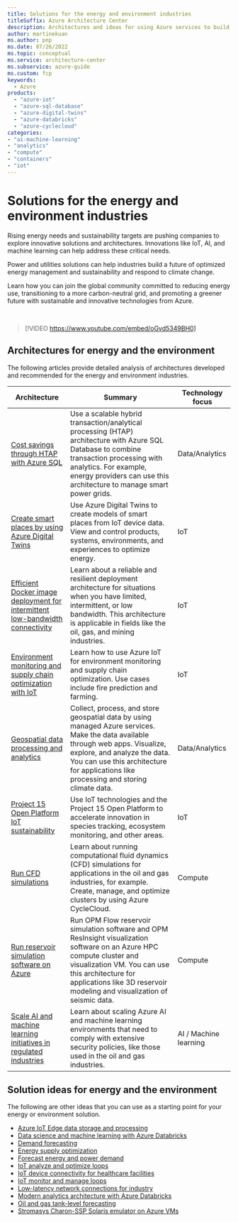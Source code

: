 ```yaml
---
title: Solutions for the energy and environment industries
titleSuffix: Azure Architecture Center
description: Architectures and ideas for using Azure services to build efficient, scalable, and reliable solutions in the energy and environment industries.
author: martinekuan
ms.author: pnp 
ms.date: 07/26/2022
ms.topic: conceptual
ms.service: architecture-center
ms.subservice: azure-guide
ms.custom: fcp 
keywords:
  - Azure
products:
  - "azure-iot"
  - "azure-sql-database"
  - "azure-digital-twins"
  - "azure-databricks"
  - "azure-cyclecloud"
categories:
- "ai-machine-learning"
- "analytics"
- "compute"
- "containers"
- "iot"
---
```


# Solutions for the energy and environment industries

Rising energy needs and sustainability targets are pushing companies to explore innovative solutions and architectures. Innovations like IoT, AI, and machine learning can help address these critical needs.

Power and utilities solutions can help industries build a future of optimized energy management and sustainability and respond to climate change.

Learn how you can join the global community committed to reducing energy use, transitioning to a more carbon-neutral grid, and promoting a greener future with sustainable and innovative technologies from Azure.

<br>

> [!VIDEO https://www.youtube.com/embed/oGvd5349BH0]

## Architectures for energy and the environment

The following articles provide detailed analysis of architectures developed and recommended for the energy and environment industries.

| Architecture | Summary | Technology focus |
| ------- | ------- | ------- |
|[Cost savings through HTAP with Azure SQL](/azure/architecture/databases/guide/azure-sql-htap)|Use a scalable hybrid transaction/analytical processing (HTAP)  architecture with Azure SQL Database to combine transaction processing with analytics. For example, energy providers can use this architecture to manage smart power grids.|Data/Analytics|
|[Create smart places by using Azure Digital Twins](/azure/architecture/example-scenario/iot/smart-places)|Use Azure Digital Twins to create models of smart places from IoT device data. View and control products, systems, environments, and experiences to optimize energy.|IoT|
|[Efficient Docker image deployment for intermittent low-bandwidth connectivity](/azure/architecture/example-scenario/iot/efficient-docker-image-deployment)|Learn about a reliable and resilient deployment architecture for situations when you have limited, intermittent, or low bandwidth. This architecture is applicable in fields like the oil, gas, and mining industries.|IoT|
|[Environment monitoring and supply chain optimization with IoT](/azure/architecture/solution-ideas/articles/environment-monitoring-and-supply-chain-optimization) |Learn how to use Azure IoT for environment monitoring and supply chain optimization. Use cases include fire prediction and farming.|IoT|
|[Geospatial data processing and analytics](/azure/architecture/example-scenario/data/geospatial-data-processing-analytics-azure)|Collect, process, and store geospatial data by using managed Azure services. Make the data available through web apps. Visualize, explore, and analyze the data. You can use this architecture for applications like processing and storing climate data.|Data/Analytics|
|[Project 15 Open Platform IoT sustainability](/azure/architecture/solution-ideas/articles/project-15-iot-sustainability)|Use IoT technologies and the Project 15 Open Platform to accelerate innovation in species tracking, ecosystem monitoring, and other areas.|IoT|
|[Run CFD simulations](/azure/architecture/example-scenario/infrastructure/hpc-cfd)|Learn about running computational fluid dynamics (CFD) simulations for applications in the oil and gas industries, for example. Create, manage, and optimize clusters by using Azure CycleCloud.|Compute|
|[Run reservoir simulation software on Azure](/azure/architecture/example-scenario/infrastructure/reservoir-simulation)|Run OPM Flow reservoir simulation software and OPM ResInsight visualization software on an Azure HPC compute cluster and visualization VM. You can use this architecture for applications like 3D reservoir modeling and visualization of seismic data. |Compute|
|[Scale AI and machine learning initiatives in regulated industries](/azure/architecture/example-scenario/ai/scale-ai-and-machine-learning-in-regulated-industries)|Learn about scaling Azure AI and machine learning environments that need to comply with extensive security policies, like those used in the oil and gas industries.|AI / Machine learning|

## Solution ideas for energy and the environment

The following are other ideas that you can use as a starting point for your energy or environment solution.

- [Azure IoT Edge data storage and processing](/azure/architecture/solution-ideas/articles/data-storage-edge)
- [Data science and machine learning with Azure Databricks](/azure/architecture/solution-ideas/articles/azure-databricks-data-science-machine-learning)
- [Demand forecasting](/azure/architecture/solution-ideas/articles/demand-forecasting)
- [Energy supply optimization](/azure/architecture/solution-ideas/articles/energy-supply-optimization)
- [Forecast energy and power demand](/azure/architecture/solution-ideas/articles/forecast-energy-power-demand)
- [IoT analyze and optimize loops](/azure/architecture/example-scenario/iot/analyze-optimize-loop)
- [IoT device connectivity for healthcare facilities](/azure/architecture/solution-ideas/articles/healthcare-network)
- [IoT monitor and manage loops](/azure/architecture/example-scenario/iot/monitor-manage-loop)
- [Low-latency network connections for industry](/azure/architecture/solution-ideas/articles/low-latency-network)
- [Modern analytics architecture with Azure Databricks](/azure/architecture/solution-ideas/articles/azure-databricks-modern-analytics-architecture)
- [Oil and gas tank-level forecasting](/azure/architecture/solution-ideas/articles/oil-and-gas-tank-level-forecasting)
- [Stromasys Charon-SSP Solaris emulator on Azure VMs](/azure/architecture/solution-ideas/articles/solaris-azure)
